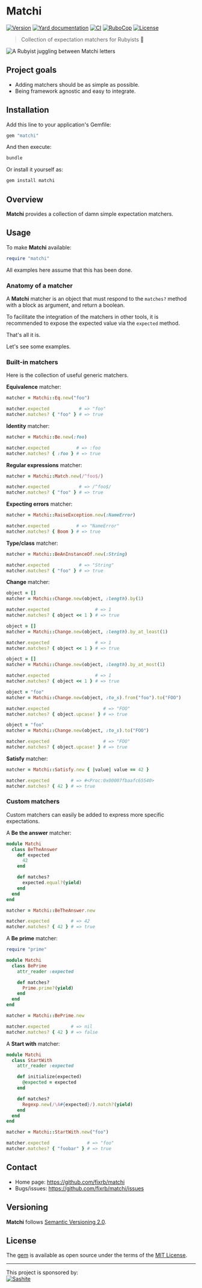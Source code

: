 # Matchi

[![Version](https://img.shields.io/github/v/tag/fixrb/matchi?label=Version&logo=github)](https://github.com/fixrb/matchi/releases)
[![Yard documentation](https://img.shields.io/badge/Yard-documentation-blue.svg?logo=github)](https://rubydoc.info/github/fixrb/matchi/main)
[![CI](https://github.com/fixrb/matchi/workflows/CI/badge.svg?branch=main)](https://github.com/fixrb/matchi/actions?query=workflow%3Aci+branch%3Amain)
[![RuboCop](https://github.com/fixrb/matchi/workflows/RuboCop/badge.svg?branch=main)](https://github.com/fixrb/matchi/actions?query=workflow%3Arubocop+branch%3Amain)
[![License](https://img.shields.io/github/license/fixrb/matchi?label=License&logo=github)](https://github.com/fixrb/matchi/raw/main/LICENSE.md)

> Collection of expectation matchers for Rubyists 🤹

![A Rubyist juggling between Matchi letters](https://github.com/fixrb/matchi/raw/main/img/matchi.jpg)

## Project goals

* Adding matchers should be as simple as possible.
* Being framework agnostic and easy to integrate.

## Installation

Add this line to your application's Gemfile:

```ruby
gem "matchi"
```

And then execute:

```sh
bundle
```

Or install it yourself as:

```sh
gem install matchi
```

## Overview

__Matchi__ provides a collection of damn simple expectation matchers.

## Usage

To make __Matchi__ available:

```ruby
require "matchi"
```

All examples here assume that this has been done.

### Anatomy of a matcher

A __Matchi__ matcher is an object that must respond to the `matches?` method with a block as argument, and return a boolean.

To facilitate the integration of the matchers in other tools, it is recommended to expose the expected value via the `expected` method.

That's all it is.

Let's see some examples.

### Built-in matchers

Here is the collection of useful generic matchers.

**Equivalence** matcher:

```ruby
matcher = Matchi::Eq.new("foo")

matcher.expected           # => "foo"
matcher.matches? { "foo" } # => true
```

**Identity** matcher:

```ruby
matcher = Matchi::Be.new(:foo)

matcher.expected          # => :foo
matcher.matches? { :foo } # => true
```

**Regular expressions** matcher:

```ruby
matcher = Matchi::Match.new(/^foo$/)

matcher.expected           # => /^foo$/
matcher.matches? { "foo" } # => true
```

**Expecting errors** matcher:

```ruby
matcher = Matchi::RaiseException.new(:NameError)

matcher.expected          # => "NameError"
matcher.matches? { Boom } # => true
```

**Type/class** matcher:

```ruby
matcher = Matchi::BeAnInstanceOf.new(:String)

matcher.expected           # => "String"
matcher.matches? { "foo" } # => true
```

**Change** matcher:

```ruby
object = []
matcher = Matchi::Change.new(object, :length).by(1)

matcher.expected                 # => 1
matcher.matches? { object << 1 } # => true

object = []
matcher = Matchi::Change.new(object, :length).by_at_least(1)

matcher.expected                 # => 1
matcher.matches? { object << 1 } # => true

object = []
matcher = Matchi::Change.new(object, :length).by_at_most(1)

matcher.expected                 # => 1
matcher.matches? { object << 1 } # => true

object = "foo"
matcher = Matchi::Change.new(object, :to_s).from("foo").to("FOO")

matcher.expected                    # => "FOO"
matcher.matches? { object.upcase! } # => true

object = "foo"
matcher = Matchi::Change.new(object, :to_s).to("FOO")

matcher.expected                    # => "FOO"
matcher.matches? { object.upcase! } # => true
```

**Satisfy** matcher:

```ruby
matcher = Matchi::Satisfy.new { |value| value == 42 }

matcher.expected        # => #<Proc:0x00007fbaafc65540>
matcher.matches? { 42 } # => true
```

### Custom matchers

Custom matchers can easily be added to express more specific expectations.

A **Be the answer** matcher:

```ruby
module Matchi
  class BeTheAnswer
    def expected
      42
    end

    def matches?
      expected.equal?(yield)
    end
  end
end

matcher = Matchi::BeTheAnswer.new

matcher.expected        # => 42
matcher.matches? { 42 } # => true
```

A **Be prime** matcher:

```ruby
require "prime"

module Matchi
  class BePrime
    attr_reader :expected

    def matches?
      Prime.prime?(yield)
    end
  end
end

matcher = Matchi::BePrime.new

matcher.expected        # => nil
matcher.matches? { 42 } # => false
```

A **Start with** matcher:

```ruby
module Matchi
  class StartWith
    attr_reader :expected

    def initialize(expected)
      @expected = expected
    end

    def matches?
      Regexp.new(/\A#{expected}/).match?(yield)
    end
  end
end

matcher = Matchi::StartWith.new("foo")

matcher.expected              # => "foo"
matcher.matches? { "foobar" } # => true
```

## Contact

* Home page: https://github.com/fixrb/matchi
* Bugs/issues: https://github.com/fixrb/matchi/issues

## Versioning

__Matchi__ follows [Semantic Versioning 2.0](https://semver.org/).

## License

The [gem](https://rubygems.org/gems/matchi) is available as open source under the terms of the [MIT License](https://github.com/fixrb/matchi/raw/main/LICENSE.md).

***

<p>
  This project is sponsored by:<br />
  <a href="https://sashite.com/"><img
    src="https://github.com/fixrb/matchi/raw/main/img/sashite.png"
    alt="Sashite" /></a>
</p>
